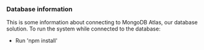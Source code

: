 ### Database information

This is some information about connecting to MongoDB Atlas, our database solution. 
To run the system while connected to the database:
- Run 'npm install'
